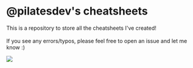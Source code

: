 # @pilatesdev's cheatsheets

This is a repository to store all the cheatsheets I've created! 
<br>
<br>
If you see any errors/typos, please feel free to open an issue and let me know :)
<br>

<img src= "https://media.giphy.com/media/13k4VSc3ngLPUY/giphy.gif" />
